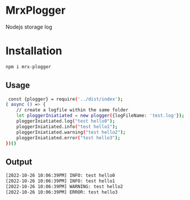 # MrxPlogger
Nodejs storage log
# Installation
```bash
npm i mrx-plogger
```
## Usage
```bash
 const {plogger} = require('../dist/index');
( async () => {
    // create a logfile within the same folder
    let ploggerIniatiated = new plogger({logFileName: 'test.log'});
    ploggerIniatiated.log("test hello0");
    ploggerIniatiated.info("test hello1");
    ploggerIniatiated.warning("test hello2");
    ploggerIniatiated.error("test hello3");
})()
```
## Output
```bash
[2022-10-26 10:06:39PM] INFO: test hello0
[2022-10-26 10:06:39PM] INFO: test hello1
[2022-10-26 10:06:39PM] WARNING: test hello2
[2022-10-26 10:06:39PM] ERROR: test hello3

```